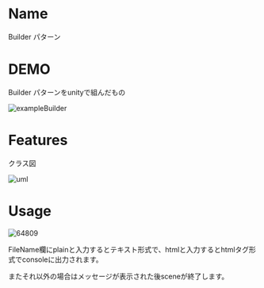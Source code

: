 # Name

Builder パターン

# DEMO

Builder パターンをunityで組んだもの 

![exampleBuilder](https://user-images.githubusercontent.com/47607604/75621819-cd172400-5bdc-11ea-86b4-3c6e14928b0e.gif)


# Features

クラス図

![uml](https://user-images.githubusercontent.com/47607604/75621810-ba9cea80-5bdc-11ea-9dbf-d054e66feed0.png)

# Usage

![64809](https://user-images.githubusercontent.com/47607604/75621828-ed46e300-5bdc-11ea-86ce-89b6d398eca6.png)

FileName欄にplainと入力するとテキスト形式で、htmlと入力するとhtmlタグ形式でconsoleに出力されます。

またそれ以外の場合はメッセージが表示された後sceneが終了します。


